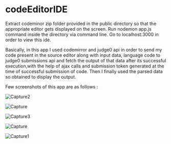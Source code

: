 # codeEditorIDE
Extract codeminor zip folder provided in the public directory so that the appropriate editor gets displayed on the screen.
Run nodemon app.js command inside the directory via command line. 
Go to localhost:3000 in order to view this ide.  


Basically, in this app I used codemirror and judge0 api in order to send my code present in the source editor along with input data,
language code to judge0 submissions api and fetch the output of that data after its successful execution,with the help of
ajax calls and submission token generated at the time of successful submission of code.
Then I finally used the parsed data so obtained to display the output.

Few screenshots of  this app are as follows :

![Capture2](https://user-images.githubusercontent.com/43849911/65373068-eb740d80-dc95-11e9-9258-f676191c5495.JPG)

![Capture](https://user-images.githubusercontent.com/43849911/65376958-ffceff00-dcc3-11e9-8b7e-d3715b760ccc.JPG)

![Capture3](https://user-images.githubusercontent.com/43849911/65373065-e9aa4a00-dc95-11e9-8b0c-5bbebb1a9c9a.JPG)

![Capture](https://user-images.githubusercontent.com/43849911/65373066-eadb7700-dc95-11e9-8dec-daf5da6cd6c4.JPG)

![Capture1](https://user-images.githubusercontent.com/43849911/65373067-eadb7700-dc95-11e9-9e43-8f517e91240a.JPG)



